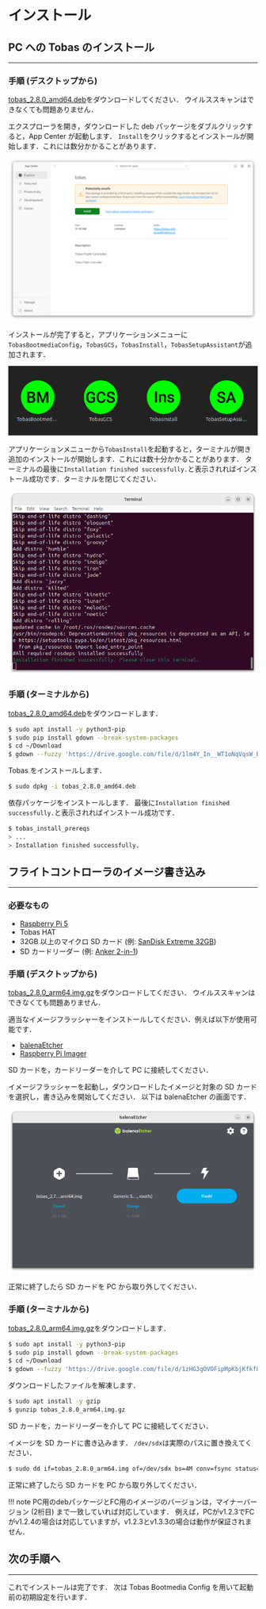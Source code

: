 # インストール

## PC への Tobas のインストール

---

### 手順 (デスクトップから)

<a href=https://drive.google.com/file/d/1lm4Y_In__WT1oNqVqsW_EevMR5N7WAQU/view target="_blank">tobas_2.8.0_amd64.deb</a>をダウンロードしてください．
ウイルススキャンはできなくても問題ありません．

エクスプローラを開き，ダウンロードした deb パッケージをダブルクリックすると，App Center が起動します．
`Install`をクリックするとインストールが開始します．これには数分かかることがあります．

![app_center](resources/installation/app_center.png)

インストールが完了すると，アプリケーションメニューに`TobasBootmediaConfig`，`TobasGCS`，`TobasInstall`，`TobasSetupAssistant`が追加されます．

![applications](resources/installation/applications.png)

アプリケーションメニューから`TobasInstall`を起動すると，ターミナルが開き追加のインストールが開始します．これには数十分かかることがあります．
ターミナルの最後に`Installation finished successfully.`と表示されればインストール成功です．ターミナルを閉じてください．

![terminal](resources/installation/terminal.png)

### 手順 (ターミナルから)

<a href=https://drive.google.com/file/d/1lm4Y_In__WT1oNqVqsW_EevMR5N7WAQU/view target="_blank">tobas_2.8.0_amd64.deb</a>をダウンロードします．

```bash
$ sudo apt install -y python3-pip
$ sudo pip install gdown --break-system-packages
$ cd ~/Download
$ gdown --fuzzy 'https://drive.google.com/file/d/1lm4Y_In__WT1oNqVqsW_EevMR5N7WAQU/view'
```

Tobas をインストールします．

```bash
$ sudo dpkg -i tobas_2.8.0_amd64.deb
```

依存パッケージをインストールします．
最後に`Installation finished successfully.`と表示されればインストール成功です．

```bash
$ tobas_install_prereqs
> ...
> Installation finished successfully.
```

## フライトコントローラのイメージ書き込み

---

### 必要なもの

- <a href=https://www.raspberrypi.com/products/raspberry-pi-5/ target="_blank">Raspberry Pi 5</a>
- Tobas HAT <!-- TODO: URL -->
- 32GB 以上のマイクロ SD カード (例: <a href=https://shop.sandisk.com/ja-jp/products/memory-cards/microsd-cards/sandisk-extreme-uhs-i-microsd target="_blank">SanDisk Extreme 32GB</a>)
- SD カードリーダー (例: <a href=https://www.ankerjapan.com/products/a7612 target="_blank">Anker 2-in-1</a>)

### 手順 (デスクトップから)

<a href=https://drive.google.com/file/d/1zHG3gOVOFipMpKbjKfkf8CvWmIM4jpQd/view target="_blank">tobas_2.8.0_arm64.img.gz</a>をダウンロードしてください．
ウイルススキャンはできなくても問題ありません．

適当なイメージフラッシャーをインストールしてください．例えば以下が使用可能です．

- <a href=https://etcher.balena.io/ target="_blank">balenaEtcher</a>
- <a href=https://www.raspberrypi.com/software/ target="_blank">Raspberry Pi Imager</a>

SD カードを，カードリーダーを介して PC に接続してください．

イメージフラッシャーを起動し，ダウンロードしたイメージと対象の SD カードを選択し，書き込みを開始してください．
以下は balenaEtcher の画面です．

![balena_etcher](resources/installation/balena_etcher.png)

正常に終了したら SD カードを PC から取り外してください．

### 手順 (ターミナルから)

<a href=https://drive.google.com/file/d/1zHG3gOVOFipMpKbjKfkf8CvWmIM4jpQd/view target="_blank">tobas_2.8.0_arm64.img.gz</a>をダウンロードします．

```bash
$ sudo apt install -y python3-pip
$ sudo pip install gdown --break-system-packages
$ cd ~/Download
$ gdown --fuzzy 'https://drive.google.com/file/d/1zHG3gOVOFipMpKbjKfkf8CvWmIM4jpQd/view'
```

ダウンロードしたファイルを解凍します．

```bash
$ sudo apt install -y gzip
$ gunzip tobas_2.8.0_arm64.img.gz
```

SD カードを，カードリーダーを介して PC に接続してください．

イメージを SD カードに書き込みます．
`/dev/sdx`は実際のパスに置き換えてください．

```bash
$ sudo dd if=tobas_2.8.0_arm64.img of=/dev/sdx bs=4M conv=fsync status=progress
```

正常に終了したら SD カードを PC から取り外してください．

<!-- prettier-ignore-start -->
!!! note
    PC用のdebパッケージとFC用のイメージのバージョンは，マイナーバージョン (2桁目) まで一致していれば対応しています．
    例えば，PCがv1.2.3でFCがv1.2.4の場合は対応していますが，v1.2.3とv1.3.3の場合は動作が保証されません．
<!-- prettier-ignore-end -->

## 次の手順へ

---

これでインストールは完了です．
次は Tobas Bootmedia Config を用いて起動前の初期設定を行います．
